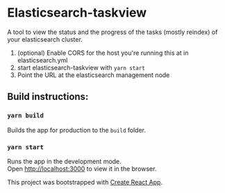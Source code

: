 # Elasticsearch-taskview

A tool to view the status and the progress of the tasks (mostly reindex) of your elasticsearch cluster.

1. (optional) Enable CORS for the host you're running this at in elasticsearch.yml
2. start elasticsearch-taskview with `yarn start`
3. Point the URL at the elasticsearch management node

## Build instructions:

### `yarn build` 

Builds the app for production to the `build` folder.<br />

### `yarn start`

Runs the app in the development mode.<br />
Open [http://localhost:3000](http://localhost:3000) to view it in the browser.

This project was bootstrapped with [Create React App](https://github.com/facebook/create-react-app).
